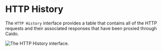 # HTTP History

The `HTTP History` interface provides a table that contains all of the HTTP requests and their associated responses that have been proxied through Caido.

<img alt="The HTTP History interface." src="/_images/http_history_interface.png" center>
